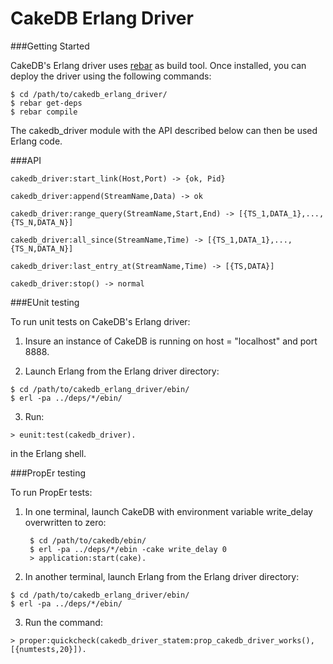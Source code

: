 CakeDB Erlang Driver
======

###Getting Started

CakeDB's Erlang driver uses [rebar](https://github.com/basho/rebar) as
build tool. Once installed, you can deploy the driver using the following
commands:

    $ cd /path/to/cakedb_erlang_driver/
    $ rebar get-deps
    $ rebar compile

The cakedb_driver module with the API described below can then be used
Erlang code.

###API

`cakedb_driver:start_link(Host,Port) ->
        {ok, Pid}`

`cakedb_driver:append(StreamName,Data) ->
        ok`

`cakedb_driver:range_query(StreamName,Start,End) ->
        [{TS_1,DATA_1},...,{TS_N,DATA_N}]`

`cakedb_driver:all_since(StreamName,Time) ->
        [{TS_1,DATA_1},...,{TS_N,DATA_N}]`

`cakedb_driver:last_entry_at(StreamName,Time) ->
        [{TS,DATA}]`

`cakedb_driver:stop() ->
        normal`

###EUnit testing

To run unit tests on CakeDB's Erlang driver:

1. Insure an instance of CakeDB is running on
host = "localhost" and port 8888.

2. Launch Erlang from the Erlang driver
directory:
```
$ cd /path/to/cakedb_erlang_driver/ebin/
$ erl -pa ../deps/*/ebin/
```
3. Run:

`> eunit:test(cakedb_driver).`

in the Erlang shell.

###PropEr testing

To run PropEr tests:

1. In one terminal, launch CakeDB with environment variable
write_delay overwritten to zero:

        $ cd /path/to/cakedb/ebin/
        $ erl -pa ../deps/*/ebin -cake write_delay 0
        > application:start(cake).

2. In another terminal, launch Erlang from the Erlang driver
directory:
```
$ cd /path/to/cakedb_erlang_driver/ebin/
$ erl -pa ../deps/*/ebin/
```
3. Run the command:
```
> proper:quickcheck(cakedb_driver_statem:prop_cakedb_driver_works(),[{numtests,20}]).
```

